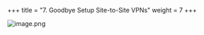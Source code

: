 +++
title = "7. Goodbye Setup Site-to-Site VPNs"
weight = 7
+++


![image.png](/images/008-viii-clean-it-up/39-871462-image.png)


